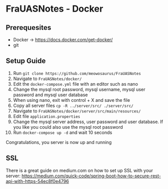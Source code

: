 # FraUASNotes - Docker

## Prerequesites
* Docker -> https://docs.docker.com/get-docker/
* git

## Setup Guide
1. Run `git clone https://github.com/meowosaurus/FraUASNotes`
1. Navigate to `FraUASNotes/docker/` 
1. Edit the `docker-compose.yml` file with an editor such as nano
1. Change the mysql root password, mysql username, mysql user password and mysql user database
1. When using nano, exit with control + X and save the file
1. Copy all server files `cp -R ../server/src/ ./server/src/`
1. Navigate to `FraUASNotes/docker/server/src/main/resources/`
1. Edit file `application.properties`
1. Change the mysql server address, user password and user database. If you like you could also use the mysql root password
1. Run `docker-compose up -d` and wait 10 seconds

Congratulations, you server is now up and running

## SSL
There is a great guide on medium.com on how to set up SSL with your server: https://medium.com/quick-code/spring-boot-how-to-secure-rest-api-with-https-54ec8f0e4796
